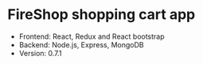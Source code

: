 # FireShop shopping cart app

- Frontend: React, Redux and React bootstrap
- Backend: Node.js, Express, MongoDB
- Version: 0.7.1
